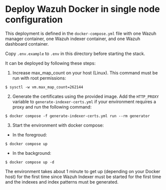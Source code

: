 # Deploy Wazuh Docker in single node configuration

This deployment is defined in the `docker-compose.yml` file with one Wazuh manager container, one Wazuh indexer container, and one Wazuh dashboard container.

Copy `.env.example` to `.env` in this directory before starting the stack.

It can be deployed by following these steps:

1) Increase max_map_count on your host (Linux). This command must be run with root permissions:
```
$ sysctl -w vm.max_map_count=262144
```
2) Generate the certificates using the provided image. Add the `HTTP_PROXY`
   variable to `generate-indexer-certs.yml` if your environment requires a
   proxy and run the following command:
```
$ docker compose -f generate-indexer-certs.yml run --rm generator
```
3) Start the environment with docker compose:

- In the foregroud:
```
$ docker compose up
```
- In the background:
```
$ docker compose up -d
```

The environment takes about 1 minute to get up (depending on your Docker host) for the first time since Wazuh Indexer must be started for the first time and the indexes and index patterns must be generated.
